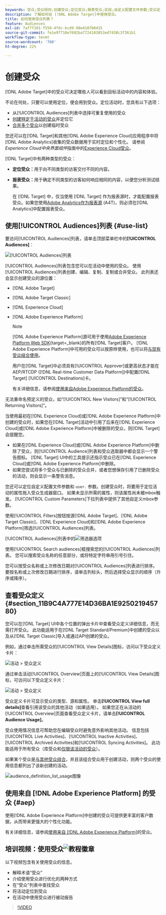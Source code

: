 ```yaml
---
keywords: 受众;受众规则;创建受众;定位受众;报表受众;区段;自定义配置文件参数;受众定义;受众列表
description: 了解如何在 [!DNL Adobe Target]中使用受众。
title: 如何使用受众列表？
feature: Audiences
exl-id: 7af7f101-f550-4fdc-bcd9-90e4107b0415
source-git-commit: fe1e97710e7692ba7724103853ed7438c3f361b1
workflow-type: tm+mt
source-wordcount: '760'
ht-degree: 22%

---
```


# 创建受众

[!DNL Adobe Target]中的受众可决定哪些人可以看到目标活动中的内容和体验。

不论在何处，只要可以使用定位，便会用到受众。定位活动时，您具有以下选项：

* 从[!UICONTROL Audiences]列表中选择可重复使用的受众
* [创建特定于活动的受众](/help/main/c-target/creating-activity-only-audience.md)并定位它
* [合并多个受众](/help/main/c-target/combining-multiple-audiences.md#concept_A7386F1EA4394BD2AB72399C225981E5)以创建临时受众

您还可以在[!DNL Target]和其他[!DNL Adobe Experience Cloud]应用程序中将[!DNL Adobe Analytics]收集的受众数据用于实时定位和个性化。 请参阅&#x200B;*Experience Cloud中央界面组件*&#x200B;指南中的[Experience Cloud受众](https://experienceleague.adobe.com/docs/core-services/interface/audiences/audience-library.html?lang=zh-Hans&?lang=zh-Hans)。

[!DNL Target]中有两种类型的受众：

* **定位受众：**&#x200B;用于向不同类型的访客交付不同的内容。
* **报表受众：**&#x200B;用于确定不同类型的访客如何响应相同的内容，以便您分析测试结果。

  在 [!DNL Target] 中，仅当使用 [!DNL Target] 作为报表源时，才能配置报表受众。如果您使用[Adobe Analytics作为报表源](/help/main/c-integrating-target-with-mac/a4t/a4t.md) (A4T)，则必须在[!DNL Analytics]中配置报表受众。

## 使用[!UICONTROL Audiences]列表 {#use-list}

要访问[!UICONTROL Audiences]列表，请单击顶部菜单栏中的&#x200B;**[!UICONTROL Audiences]**：

![[!UICONTROL Audiences]列表](assets/audiences_list.png)

[!UICONTROL Audiences]列表包含您可以在活动中使用的受众。 使用[!UICONTROL Audiences]列表创建、编辑、复制、复制或合并受众。 此列表还会显示创建受众的源位置：

* [!DNL Adobe Target]
* [!DNL Adobe Target Classic]
* [!DNL Experience Cloud]
* [!DNL Adobe Experience Platform]

  >[!NOTE]
  >
  >[!DNL Adobe Experience Platform]源可用于使用[Adobe Experience Platform Web SDK](https://experienceleague.adobe.com/docs/target-dev/developer/client-side/aep-web-sdk.html?lang=zh-Hans){target=_blank}的所有[!DNL Target]客户。 [!DNL Adobe Experience Platform]中可用的受众可以按原样使用，也可以将[与现有受众结合使用](/help/main/c-target/combining-multiple-audiences.md)。
  >
  >用户在[!DNL Target]中必须具有[!UICONTROL Approver]或更高状态才能在AEP/RTCDP ([!DNL Real-time Customer Data Platform])中配置[!DNL Target] [!UICONTROL Destinations]卡。
  >
  >有关详细信息，请参阅[使用来自Adobe Experience Platform的受众](#aep)。

无法重命名预定义的受众，如“[!UICONTROL New Visitors]”和“[!UICONTROL Returning Visitors]”。

当使用最初在[!DNL Experience Cloud]或[!DNL Adobe Experience Platform]中创建的受众时，如果您在[!DNL Target]活动中引用了后来在[!DNL Experience Cloud]或[!DNL Adobe Experience Platform]中被删除的受众，则[!DNL Target]会提醒您。

* 如果在[!DNL Experience Cloud]或[!DNL Adobe Experience Platform]中删除了受众，则[!UICONTROL Audience]列表和受众选取器中都会显示一个警告图标。 [!DNL Target] UI中的工具提示还指示受众已在[!DNL Experience Cloud]或[!DNL Adobe Experience Platform]中删除。
* 如果您尝试将多个受众与已删除的受众合并，或者您想保存引用了已删除受众的活动，则会显示一条警告消息。

您还可以定位自定义配置文件参数和 `user.` 参数。创建受众时，将要用于定位活动的属性拖入受众生成器窗口。 如果未显示所需的属性，则该属性尚未被mbox触发。 [!UICONTROL Custom Parameters]下拉列表中提供了其他自定义mbox参数。

使用[!UICONTROL Filters]按钮按源[!DNL Adobe Target]、[!DNL Adobe Target Classic]、[!DNL Experience Cloud]和[!DNL Adobe Experience Platform]筛选[!UICONTROL Audiences]列表。

[!UICONTROL Audiences]列表中的![筛选器选项](assets/filters.png)

使用[!UICONTROL Search audiences]框搜索您的[!UICONTROL Audiences]列表。 您可以搜索受众名称的任意部分，或将特定字符串用引号引住。

您可以按受众名称或上次修改日期对[!UICONTROL Audiences]列表进行排序。 要按名称或上次修改日期进行排序，请单击列标头，然后选择受众显示的顺序（升序或降序）。

## 查看受众定义 {#section_11B9C4A777E14D36BA1E925021945780}

您可以在[!DNL Target] UI中各个位置的弹出卡片中查看受众定义详细信息，而无需打开受众。 此功能适用于在[!DNL Target Standard/Premium]中创建的受众以及从[!DNL Target Classic]导入或通过API创建的受众。

例如，通过单击所需受众的[!UICONTROL View Details]图标，访问以下受众定义卡片：

![活动 > 受众定义](assets/audience_definition_list.png)

通过单击活动[!UICONTROL Overview]页面上的[!UICONTROL View Details]图标，可访问以下受众定义卡片：

![活动 > 受众定义](assets/view-details-activity-overview.png)

受众定义卡片可显示受众的类型、源和属性。 单击&#x200B;**[!UICONTROL View full details]**&#x200B;查看引用该受众的其他活动（如果适用）。 如果您正在从活动的[!UICONTROL Overview]页面查看受众定义卡片，请单击&#x200B;**[!UICONTROL Audience Usage]**。

受众使用情况信息可帮助您在编辑受众时避免意外影响其他活动。 信息包括[!UICONTROL Live Activities]、[!UICONTROL Inactive Activities]、[!UICONTROL Archived Activities]和[!UICONTROL Syncing Activities]。 此功能适用于所有受众（库受众和[仅限该活动的受众](/help/main/c-target/creating-activity-only-audience.md#concept_A6BADCF530ED4AE1852E677FEBE68483)）。

如果某个受众是[与其他受众组合](/help/main/c-target/combining-multiple-audiences.md)，并且该组合受众用于创建活动，则两个受众的使用信息都列出了该新创建的活动。

![audience_definition_list_usage图像](assets/audience_definition_list_usage.png)

<!--The following audience definition card is for an audience imported from the Adobe Experience Cloud. In this instance, the audience was imported from Adobe Audience Manager (AAM).

![Usage tab on Audience Definition card](assets/audience_definition_mc.png)

The following details are available for these imported audience types:

| Audience Type | Details |
|--- |--- |
|Mobile audience|Marketing Name, Vendor, and Model.<br>The `matches | does not match` operator displays instead of `equals | does not equal`<br>![Imported Mobile Audience](/help/main/c-target/c-audiences/assets/imported_mobile_audience.png).|
|Visitor-behavior audience|**user.categoryAffinity:** `categoryAffinity` with `FAVORITE` parameter.<br>![Imported Category Affinity](/help/main/c-target/c-audiences/assets/imported_category_affinity.png)<br>**Monitoring:** Monitoring service equals true.<br>**No Monitoring Service:** Monitoring service equals false.<br>![Imported Monitoring](/help/main/c-target/c-audiences/assets/imported_monitoring.png)|
|Audiences using the NOT operator|**Single Rule:** Target displays the audience in the format `[All Visitor AND [NOT [rule]`. Single NOT rule displays with AND with `AllVisitor` audience.<br>![Imported Not Audience](/help/main/c-target/c-audiences/assets/imported_not_audience.png)|

Keep the following points in mind as you work with imported audiences:

* Expression target audiences are no longer supported in Target Standard/Premium. 
* Target Standard/Premium does not support some deprecated audiences or has improved operators for ease of use. Because of this, the definition of an imported audience, although working as per definition, does not mean that same is now available for creation in the Standard/Premium interface. For example, Social Audiences are visible with their rules but Target Standard/Premium does not allow social audiences to be created.-->

## 使用来自 [!DNL Adobe Experience Platform] 的受众 {#aep}

使用[!DNL Adobe Experience Platform]中创建的受众可提供更丰富的客户数据，从而带来更强大的个性化功能。

有关详细信息，请参阅[使用来自 [!DNL Adobe Experience Platform]](/help/main/c-integrating-target-with-mac/integrating-with-rtcdp.md#aep)的受众。

## 培训视频：使用受众![教程徽章](/help/main/assets/tutorial.png)

以下视频包含有关使用受众的信息。

* 解释术语“受众”
* 介绍使用受众进行优化的两种方式
* 在“受众”列表中查找受众
* 将活动定位到受众
* 在活动中使用受众进行被动报告

>[!VIDEO](https://video.tv.adobe.com/v/30336?captions=chi_hans)
